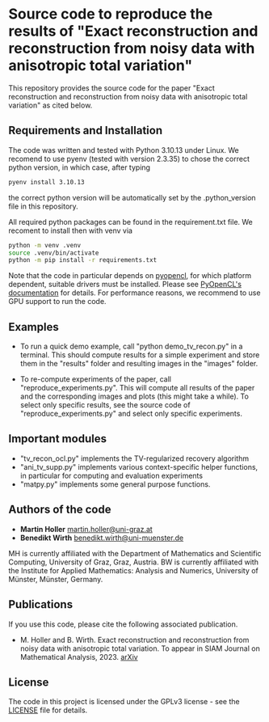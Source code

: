 # Source code to reproduce the results of "Exact reconstruction and reconstruction from noisy data with anisotropic total variation"
This repository provides the source code for the paper "Exact reconstruction and reconstruction from noisy data with anisotropic total variation" as cited below.

## Requirements and Installation


The code was written and tested with Python 3.10.13 under Linux. We recomend to use pyenv (tested with version 2.3.35) to chose the correct python version, in which case, after typing

```bash
pyenv install 3.10.13
```

the correct python version will be automatically set by the .python_version file in this repository.


All required python packages can be found in the requirement.txt file. We recoment to install then with venv via


```bash
python -m venv .venv
source .venv/bin/activate
python -m pip install -r requirements.txt
```

Note that the code in particular depends on [pyopencl](https://pypi.org/project/pyopencl/), for which platform dependent, suitable drivers must be installed. Please see [PyOpenCL's documentation](https://documen.tician.de/pyopencl/) for details. For performance reasons, we recommend to use GPU support to run the code.

## Examples

* To run a quick demo example, call "python demo_tv_recon.py" in a terminal. This should compute results for a simple experiment and store them in the "results" folder and resulting images in the "images" folder.

* To re-compute experiments of the paper, call "reproduce_experiments.py". This will compute all results of the paper and the corresponding images and plots (this might take a while). To select only specific results, see the source code of "reproduce_experiments.py" and select only specific experiments.

## Important modules

* "tv_recon_ocl.py" implements the TV-regularized recovery algorithm
* "ani_tv_supp.py" implements various context-specific helper functions, in particular for computing and evaluation experiments
* "matpy.py" implements some general purpose functions.

## Authors of the code


* **Martin Holler** martin.holler@uni-graz.at 
* **Benedikt Wirth** benedikt.wirth@uni-muenster.de

MH is currently affiliated with the Department of Mathematics and Scientific Computing, University of Graz, Graz, Austria. BW is currently affiliated with the Institute for Applied Mathematics: Analysis and Numerics, University of Münster, Münster, Germany.

## Publications
If you use this code, please cite the following associated publication.

* M. Holler and B. Wirth. Exact reconstruction and reconstruction from noisy data with anisotropic total variation. To appear in SIAM Journal on Mathematical Analysis, 2023. [arXiv](https://arxiv.org/abs/2207.04757)

## License
The code in this project is licensed under the GPLv3 license - see the [LICENSE](LICENSE) file for details.
